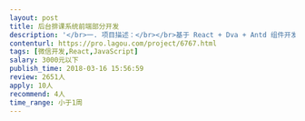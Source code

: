 ```yaml
---                
layout: post       
title: 后台排课系统前端部分开发           
description: '</br>一. 项目描述：</br></br>基于 React + Dva + Antd 组件开发一个后端系统（接口由我方提供）</br></br>二. 主要功能</br></br>1. 完成用户/角色/权限管理模块</br>2. 完成前端权限控制</br>3. 完成用户（查询，修改等）</br>4. 完成课程管理模块</br>5. 完成排课功能</br>'     
contenturl: https://pro.lagou.com/project/6767.html      
tags: [微信开发,React,JavaScript]            
salary: 3000元以下          
publish_time: 2018-03-16 15:56:59         
review: 2651人                   
apply: 10人                   
recommend: 4人                   
time_range: 小于1周              
---                 
```

